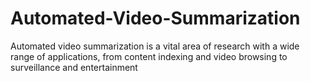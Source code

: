 # Automated-Video-Summarization
Automated video summarization is a vital area of research with a wide range of applications, from content indexing and video browsing to surveillance and entertainment
